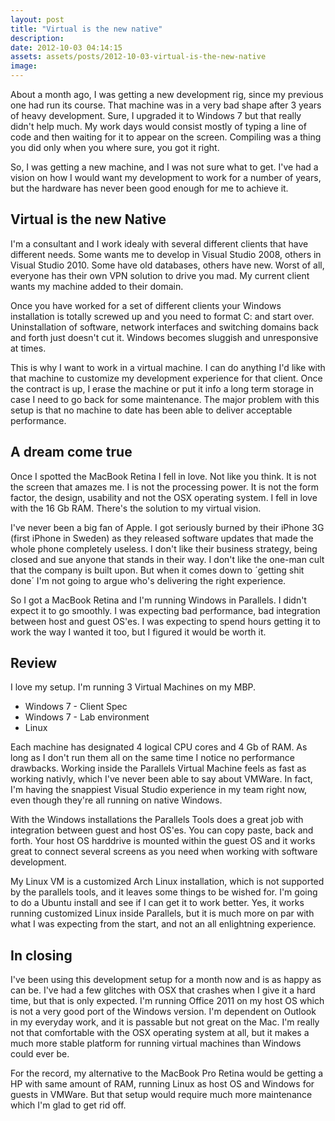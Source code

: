 ```yaml
---
layout: post
title: "Virtual is the new native"
description:
date: 2012-10-03 04:14:15
assets: assets/posts/2012-10-03-virtual-is-the-new-native
image: 
---
```


About a month ago, I was getting a new development rig, since my previous one had run its course. That machine was in a very bad shape after 3 years of heavy development. Sure, I upgraded it to Windows 7 but that really didn't help much. My work days would consist mostly of typing a line of code and then waiting for it to appear on the screen. Compiling was a thing you did only when you where sure, you got it right.

So, I was getting a new machine, and I was not sure what to get. I've had a vision on how I would want my development to work for a number of years, but the hardware has never been good enough for me to achieve it.

## Virtual is the new Native

I'm a consultant and I work idealy with several different clients that have different needs. Some wants me to develop in Visual Studio 2008, others in Visual Studio 2010. Some have old databases, others have new. Worst of all, everyone has their own VPN solution to drive you mad. My current client wants my machine added to their domain.

Once you have worked for a set of different clients your Windows installation is totally screwed up and you need to format C: and start over. Uninstallation of software, network interfaces and switching domains back and forth just doesn't cut it. Windows becomes sluggish and unresponsive at times.

This is why I want to work in a virtual machine. I can do anything I'd like with that machine to customize my development experience for that client. Once the contract is up, I erase the machine or put it info a long term storage in case I need to go back for some maintenance. The major problem with this setup is that no machine to date has been able to deliver acceptable performance.

## A dream come true

Once I spotted the MacBook Retina I fell in love. Not like you think. It is not the screen that amazes me. I is not the processing power. It is not the form factor, the design, usability and not the OSX operating system. I fell in love with the 16 Gb RAM. There's the solution to my virtual vision.

I've never been a big fan of Apple. I got seriously burned by their iPhone 3G (first iPhone in Sweden) as they released software updates that made the whole phone completely useless. I don't like their business strategy, being closed and sue anyone that stands in their way. I don't like the one-man cult that the company is built upon. But when it comes down to ´getting shit done´ I'm not going to argue who's delivering the right experience.

So I got a MacBook Retina and I'm running Windows in Parallels. I didn't expect it to go smoothly. I was expecting bad performance, bad integration between host and guest OS'es. I was expecting to spend hours getting it to work the way I wanted it too, but I figured it would be worth it.

## Review

I love my setup. I'm running 3 Virtual Machines on my MBP.

* Windows 7 - Client Spec
* Windows 7 - Lab environment
* Linux

Each machine has designated 4 logical CPU cores and 4 Gb of RAM. As long as I don't run them all on the same time I notice no performance drawbacks. Working inside the Parallels Virtual Machine feels as fast as working nativly, which I've never been able to say about VMWare. In fact, I'm having the snappiest Visual Studio experience in my team right now, even though they're all running on native Windows.

With the Windows installations the Parallels Tools does a great job with integration between guest and host OS'es. You can copy paste, back and forth. Your host OS harddrive is mounted within the guest OS and it works great to connect several screens as you need when working with software development.

My Linux VM is a customized Arch Linux installation, which is not supported by the parallels tools, and it leaves some things to be wished for. I'm going to do a Ubuntu install and see if I can get it to work better. Yes, it works running customized Linux inside Parallels, but it is much more on par with what I was expecting from the start, and not an all enlightning experience.

## In closing

I've been using this development setup for a month now and is as happy as can be. I've had a few glitches with OSX that crashes when I give it a hard time, but that is only expected. I'm running Office 2011 on my host OS which is not a very good port of the Windows version. I'm dependent on Outlook in my everyday work, and it is passable but not great on the Mac. I'm really not that comfortable with the OSX operating system at all, but it makes a much more stable platform for running virtual machines than Windows could ever be.

For the record, my alternative to the MacBook Pro Retina would be getting a HP with same amount of RAM, running Linux as host OS and Windows for guests in VMWare. But that setup would require much more maintenance which I'm glad to get rid off.
